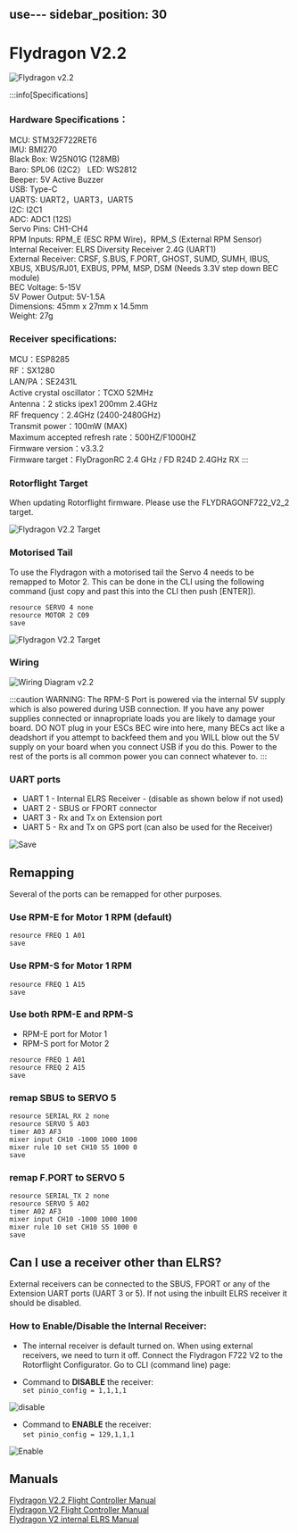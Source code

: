 use---
sidebar\_position: 30
---------------------

# Flydragon V2.2

![Flydragon v2.2](./img/flydragon2-2.png)

:::info[Specifications]
### Hardware Specifications：

MCU: STM32F722RET6\
IMU: BMI270\
Black Box: W25N01G (128MB)\
Baro: SPL06 (I2C2）
LED: WS2812\
Beeper: 5V Active Buzzer\
USB: Type-C\
UARTS: UART2，UART3，UART5\
I2C: I2C1\
ADC: ADC1 (12S)\
Servo Pins: CH1-CH4\
RPM Inputs: RPM\_E (ESC RPM Wire)，RPM\_S (External RPM Sensor)\
Internal Receiver: ELRS Diversity Receiver 2.4G (UART1)\
External Receiver: CRSF, S.BUS, F.PORT, GHOST, SUMD, SUMH, IBUS, XBUS, XBUS/RJ01, EXBUS, PPM, MSP, DSM (Needs 3.3V step
down BEC module)\
BEC Voltage: 5-15V\
5V Power Output: 5V-1.5A\
Dimensions: 45mm x 27mm x 14.5mm\
Weight: 27g

### Receiver specifications:

MCU：ESP8285\
RF：SX1280\
LAN/PA：SE2431L\
Active crystal oscillator：TCXO 52MHz\
Antenna：2 sticks ipex1 200mm 2.4GHz\
RF frequency：2.4GHz (2400-2480GHz)\
Transmit power：100mW (MAX)\
Maximum accepted refresh rate：500HZ/F1000HZ\
Firmware version：v3.3.2\
Firmware target：FlyDragonRC 2.4 GHz / FD R24D 2.4GHz RX
:::

### Rotorflight Target

When updating Rotorflight firmware. Please use the FLYDRAGONF722\_V2\_2 target.

![Flydragon V2.2 Target](./img/fd-target.png)

### Motorised Tail

To use the Flydragon with a motorised tail the Servo 4 needs to be remapped to Motor 2. This can be done in the CLI using the following command (just copy and past this into the CLI then push \[ENTER]).

`resource SERVO 4 none`\
`resource MOTOR 2 C09`\
`save`

![Flydragon V2.2 Target](./img/fd-motorised.png)

### Wiring

![Wiring Diagram v2.2](./img/wiring-diagram-v2.png)

:::caution
WARNING: The RPM-S Port is powered via the internal 5V supply which is also powered during USB connection. If you have any power supplies connected or innapropriate loads you are likely to damage your board. DO NOT plug in your ESCs BEC wire into here, many BECs act like a deadshort if you attempt to backfeed them and you WILL blow out the 5V supply on your board when you connect USB if you do this. Power to the rest of the ports is all common power you can connect whatever to.
:::

### UART ports

* UART 1 - Internal ELRS Receiver - (disable as shown below if not used)
* UART 2 - SBUS or FPORT connector
* UART 3 - Rx and Tx on Extension port
* UART 5 - Rx and Tx on GPS port (can also be used for the Receiver)

![Save](./img/fd-uarts.png)

## Remapping

Several of the ports can be remapped for other purposes.

### Use RPM-E for Motor 1 RPM (default)

`resource FREQ 1 A01`\
`save`

### Use RPM-S for Motor 1 RPM

`resource FREQ 1 A15`\
`save`

### Use both RPM-E and RPM-S

* RPM-E port for Motor 1
* RPM-S port for Motor 2

`resource FREQ 1 A01`\
`resource FREQ 2 A15`\
`save`

### remap SBUS to SERVO 5

`resource SERIAL_RX 2 none`\
`resource SERVO 5 A03`\
`timer A03 AF3`\
`mixer input CH10 -1000 1000 1000`\
`mixer rule 10 set CH10 S5 1000 0`\
`save`

### remap F.PORT to SERVO 5

`resource SERIAL_TX 2 none`\
`resource SERVO 5 A02`\
`timer A02 AF3`\
`mixer input CH10 -1000 1000 1000`\
`mixer rule 10 set CH10 S5 1000 0`\
`save`

## Can I use a receiver other than ELRS?

External receivers can be connected to the SBUS, FPORT or any of the Extension UART ports (UART 3 or 5). If not using the inbuilt ELRS receiver it should be disabled.

### How to Enable/Disable the Internal Receiver:

* The internal receiver is default turned on. When using external receivers, we need to turn it off. Connect the Flydragon F722 V2 to
  the Rotorflight Configurator. Go to CLI (command line) page:

* Command to **DISABLE** the receiver:\
  `set pinio_config = 1,1,1,1`

![disable](./img/disable.png)

* Command to **ENABLE** the receiver:\
  `set pinio_config = 129,1,1,1`

![Enable](./img/enable.png)

## Manuals

[Flydragon V2.2 Flight Controller Manual](./pdf/FlyDragonF722_v2.2_FBL_Specfications.pdf)\
[Flydragon V2 Flight Controller Manual](./pdf/FlyDragonF722_v2_FBL_Specfications.pdf)\
[Flydragon V2 internal ELRS Manual](./pdf/FlyDragonF722_v2_ELRS_Receiver_Manual.pdf)
